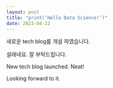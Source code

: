 ```yaml
---
layout: post
title: "print(‘Hello Data Science!’)"
date: 2023-04-22
---
```


새로운 tech blog를 개설 하였습니다.

설래네요. 잘 부탁드립니다.

New tech blog launched. Neat!

Looking forward to it.

